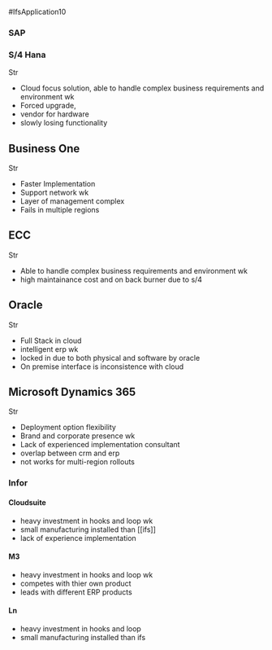 #IfsApplication10
### SAP 

### S/4 Hana 
Str
-  Cloud focus solution, able to handle complex business requirements and environment
wk
- Forced upgrade,
- vendor for hardware
- slowly losing functionality

## Business One
Str
- Faster Implementation 
- Support network
wk
- Layer of management complex
- Fails in multiple regions

## ECC
Str
- Able to handle complex business requirements and environment
wk
- high maintainance cost and on back burner due to s/4


## Oracle 
Str 
- Full Stack in cloud 
- intelligent erp
wk 
- locked in due to both physical and software by oracle 
- On premise interface is inconsistence with cloud
## Microsoft Dynamics 365
Str
- Deployment option flexibility
- Brand and corporate presence 
wk
- Lack of experienced implementation consultant 
- overlap between crm and erp 
- not works for multi-region rollouts

### Infor 

#### Cloudsuite 
- heavy investment in hooks and loop
wk 
- small manufacturing installed than [[ifs]] 
- lack of experience implementation

#### M3
- heavy investment in hooks and loop
wk 
- competes with thier own product 
- leads with different ERP products 
#### Ln
- heavy investment in hooks and loop
- small manufacturing installed than ifs